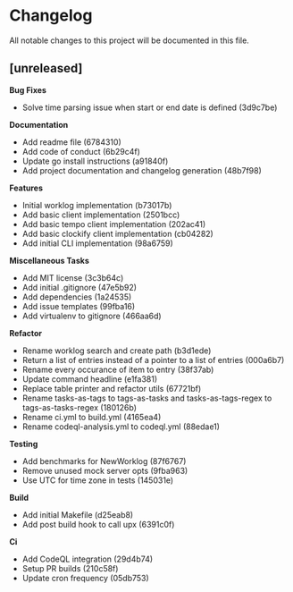 # Changelog

All notable changes to this project will be documented in this file.

## [unreleased]

**Bug Fixes**

- Solve time parsing issue when start or end date is defined (3d9c7be)

**Documentation**

- Add readme file (6784310)
- Add code of conduct (6b29c4f)
- Update go install instructions (a91840f)
- Add project documentation and changelog generation (48b7f98)

**Features**

- Initial worklog implementation (b73017b)
- Add basic client implementation (2501bcc)
- Add basic tempo client implementation (202ac41)
- Add basic clockify client implementation (cb04282)
- Add initial CLI implementation (98a6759)

**Miscellaneous Tasks**

- Add MIT license (3c3b64c)
- Add initial .gitignore (47e5b92)
- Add dependencies (1a24535)
- Add issue templates (99fba16)
- Add virtualenv to gitignore (466aa6d)

**Refactor**

- Rename worklog search and create path (b3d1ede)
- Return a list of entries instead of a pointer to a list of entries (000a6b7)
- Rename every occurance of item to entry (38f37ab)
- Update command headline (e1fa381)
- Replace table printer and refactor utils (67721bf)
- Rename tasks-as-tags to tags-as-tasks and tasks-as-tags-regex to tags-as-tasks-regex (180126b)
- Rename ci.yml to build.yml (4165ea4)
- Rename codeql-analysis.yml to codeql.yml (88edae1)

**Testing**

- Add benchmarks for NewWorklog (87f6767)
- Remove unused mock server opts (9fba963)
- Use UTC for time zone in tests (145031e)

**Build**

- Add initial Makefile (d25eab8)
- Add post build hook to call upx (6391c0f)

**Ci**

- Add CodeQL integration (29d4b74)
- Setup PR builds (210c58f)
- Update cron frequency (05db753)

